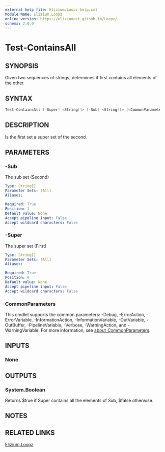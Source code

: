```yaml
---
external help file: Elizium.Loopz-help.xml
Module Name: Elizium.Loopz
online version: https://eliziumnet.github.io/Loopz/
schema: 2.0.0
---
```


# Test-ContainsAll

## SYNOPSIS

Given two sequences of strings, determines if first contains all elements
of the other.

## SYNTAX

```powershell
Test-ContainsAll [-Super] <String[]> [-Sub] <String[]> [<CommonParameters>]
```

## DESCRIPTION

Is the first set a super set of the second.

## PARAMETERS

### -Sub

The sub set (Second)

```yaml
Type: String[]
Parameter Sets: (All)
Aliases:

Required: True
Position: 1
Default value: None
Accept pipeline input: False
Accept wildcard characters: False
```

### -Super

The super set (First)

```yaml
Type: String[]
Parameter Sets: (All)
Aliases:

Required: True
Position: 0
Default value: None
Accept pipeline input: False
Accept wildcard characters: False
```

### CommonParameters

This cmdlet supports the common parameters: -Debug, -ErrorAction, -ErrorVariable, -InformationAction, -InformationVariable, -OutVariable, -OutBuffer, -PipelineVariable, -Verbose, -WarningAction, and -WarningVariable. For more information, see [about_CommonParameters](http://go.microsoft.com/fwlink/?LinkID=113216).

## INPUTS

### None

## OUTPUTS

### System.Boolean

Returns $true if Super contains all the elements of Sub, $false otherwise.

## NOTES

## RELATED LINKS

[Elizium.Loopz](https://github.com/EliziumNet/Loopz)
